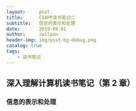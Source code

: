 ```yaml
---
layout:     post
title:      CSAPP读书笔记二
subtitle:   信息的表示和处理
date:       2019-09-01
author:     zwilpan
header-img: img/post-bg-debug.png
catalog: true
tags:
    - 读书笔记
---
```


## 深入理解计算机读书笔记（第 2 章）



### 信息的表示和处理

